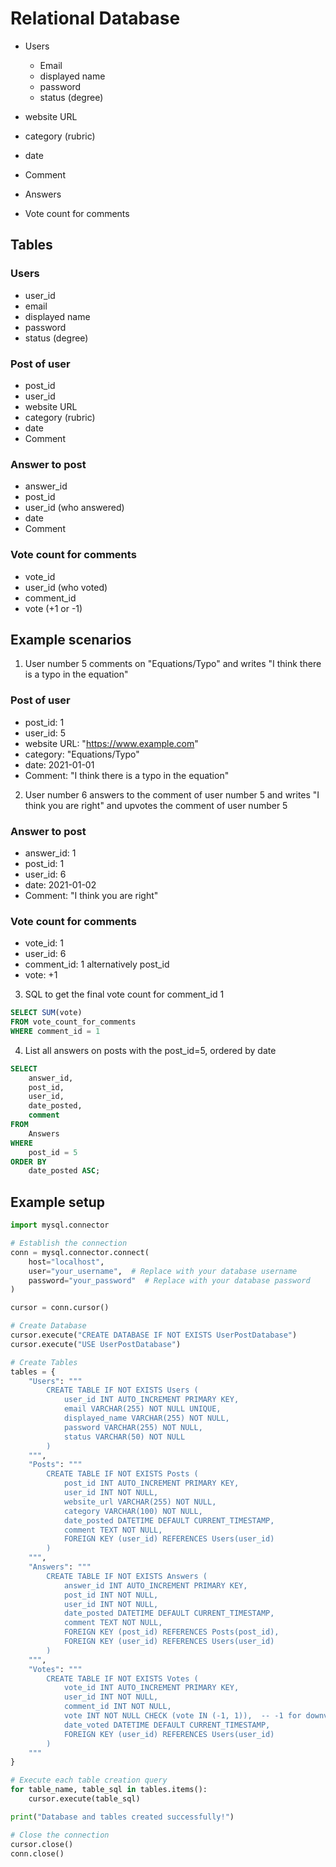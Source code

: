 # Relational Database

- Users
    - Email
    - displayed name
    - password
    - status (degree)

- website URL
- category (rubric)
- date
- Comment
- Answers
- Vote count for comments



## Tables
### Users
- user_id
- email
- displayed name
- password
- status (degree)

### Post of user 
- post_id
- user_id
- website URL
- category (rubric)
- date
- Comment

### Answer to post
- answer_id
- post_id
- user_id (who answered)
- date
- Comment

### Vote count for comments
- vote_id
- user_id (who voted)
- comment_id
- vote (+1 or -1)

## Example scenarios
1. User number 5 comments on "Equations/Typo" and writes "I think there is a typo in the equation"

### Post of user
- post_id: 1
- user_id: 5
- website URL: "https://www.example.com"
- category: "Equations/Typo"
- date: 2021-01-01
- Comment: "I think there is a typo in the equation"

2. User number 6 answers to the comment of user number 5 and writes "I think you are right" and upvotes the comment of user number 5

### Answer to post
- answer_id: 1
- post_id: 1
- user_id: 6
- date: 2021-01-02
- Comment: "I think you are right"

### Vote count for comments
- vote_id: 1
- user_id: 6
- comment_id: 1 alternatively post_id
- vote: +1

3. SQL to get the final vote count for comment_id 1

```sql
SELECT SUM(vote)
FROM vote_count_for_comments
WHERE comment_id = 1
```

4. List all answers on posts with the post_id=5, ordered by date

```sql
SELECT 
    answer_id,
    post_id,
    user_id,
    date_posted,
    comment
FROM 
    Answers
WHERE 
    post_id = 5
ORDER BY 
    date_posted ASC;

```


## Example setup

```python
import mysql.connector

# Establish the connection
conn = mysql.connector.connect(
    host="localhost",
    user="your_username",  # Replace with your database username
    password="your_password"  # Replace with your database password
)

cursor = conn.cursor()

# Create Database
cursor.execute("CREATE DATABASE IF NOT EXISTS UserPostDatabase")
cursor.execute("USE UserPostDatabase")

# Create Tables
tables = {
    "Users": """
        CREATE TABLE IF NOT EXISTS Users (
            user_id INT AUTO_INCREMENT PRIMARY KEY,
            email VARCHAR(255) NOT NULL UNIQUE,
            displayed_name VARCHAR(255) NOT NULL,
            password VARCHAR(255) NOT NULL,
            status VARCHAR(50) NOT NULL
        )
    """,
    "Posts": """
        CREATE TABLE IF NOT EXISTS Posts (
            post_id INT AUTO_INCREMENT PRIMARY KEY,
            user_id INT NOT NULL,
            website_url VARCHAR(255) NOT NULL,
            category VARCHAR(100) NOT NULL,
            date_posted DATETIME DEFAULT CURRENT_TIMESTAMP,
            comment TEXT NOT NULL,
            FOREIGN KEY (user_id) REFERENCES Users(user_id)
        )
    """,
    "Answers": """
        CREATE TABLE IF NOT EXISTS Answers (
            answer_id INT AUTO_INCREMENT PRIMARY KEY,
            post_id INT NOT NULL,
            user_id INT NOT NULL,
            date_posted DATETIME DEFAULT CURRENT_TIMESTAMP,
            comment TEXT NOT NULL,
            FOREIGN KEY (post_id) REFERENCES Posts(post_id),
            FOREIGN KEY (user_id) REFERENCES Users(user_id)
        )
    """,
    "Votes": """
        CREATE TABLE IF NOT EXISTS Votes (
            vote_id INT AUTO_INCREMENT PRIMARY KEY,
            user_id INT NOT NULL,
            comment_id INT NOT NULL,
            vote INT NOT NULL CHECK (vote IN (-1, 1)),  -- -1 for downvote, 1 for upvote
            date_voted DATETIME DEFAULT CURRENT_TIMESTAMP,
            FOREIGN KEY (user_id) REFERENCES Users(user_id)
        )
    """
}

# Execute each table creation query
for table_name, table_sql in tables.items():
    cursor.execute(table_sql)

print("Database and tables created successfully!")

# Close the connection
cursor.close()
conn.close()

```
